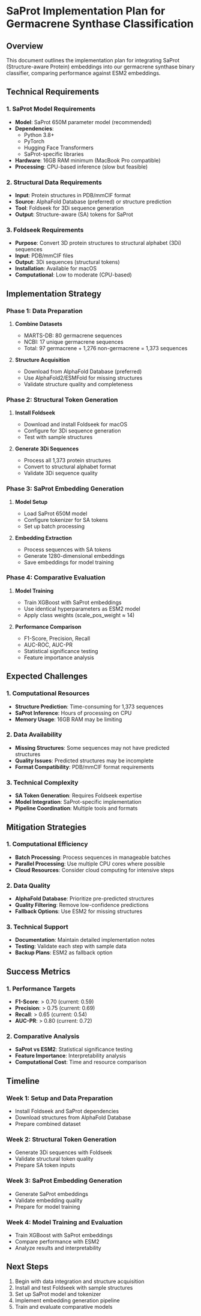 # SaProt Implementation Plan for Germacrene Synthase Classification

## Overview
This document outlines the implementation plan for integrating SaProt (Structure-aware Protein) embeddings into our germacrene synthase binary classifier, comparing performance against ESM2 embeddings.

## Technical Requirements

### 1. SaProt Model Requirements
- **Model**: SaProt 650M parameter model (recommended)
- **Dependencies**: 
  - Python 3.8+
  - PyTorch
  - Hugging Face Transformers
  - SaProt-specific libraries
- **Hardware**: 16GB RAM minimum (MacBook Pro compatible)
- **Processing**: CPU-based inference (slow but feasible)

### 2. Structural Data Requirements
- **Input**: Protein structures in PDB/mmCIF format
- **Source**: AlphaFold Database (preferred) or structure prediction
- **Tool**: Foldseek for 3Di sequence generation
- **Output**: Structure-aware (SA) tokens for SaProt

### 3. Foldseek Requirements
- **Purpose**: Convert 3D protein structures to structural alphabet (3Di) sequences
- **Input**: PDB/mmCIF files
- **Output**: 3Di sequences (structural tokens)
- **Installation**: Available for macOS
- **Computational**: Low to moderate (CPU-based)

## Implementation Strategy

### Phase 1: Data Preparation
1. **Combine Datasets**
   - MARTS-DB: 80 germacrene sequences
   - NCBI: 17 unique germacrene sequences
   - Total: 97 germacrene + 1,276 non-germacrene = 1,373 sequences

2. **Structure Acquisition**
   - Download from AlphaFold Database (preferred)
   - Use AlphaFold2/ESMFold for missing structures
   - Validate structure quality and completeness

### Phase 2: Structural Token Generation
1. **Install Foldseek**
   - Download and install Foldseek for macOS
   - Configure for 3Di sequence generation
   - Test with sample structures

2. **Generate 3Di Sequences**
   - Process all 1,373 protein structures
   - Convert to structural alphabet format
   - Validate 3Di sequence quality

### Phase 3: SaProt Embedding Generation
1. **Model Setup**
   - Load SaProt 650M model
   - Configure tokenizer for SA tokens
   - Set up batch processing

2. **Embedding Extraction**
   - Process sequences with SA tokens
   - Generate 1280-dimensional embeddings
   - Save embeddings for model training

### Phase 4: Comparative Evaluation
1. **Model Training**
   - Train XGBoost with SaProt embeddings
   - Use identical hyperparameters as ESM2 model
   - Apply class weights (scale_pos_weight ≈ 14)

2. **Performance Comparison**
   - F1-Score, Precision, Recall
   - AUC-ROC, AUC-PR
   - Statistical significance testing
   - Feature importance analysis

## Expected Challenges

### 1. Computational Resources
- **Structure Prediction**: Time-consuming for 1,373 sequences
- **SaProt Inference**: Hours of processing on CPU
- **Memory Usage**: 16GB RAM may be limiting

### 2. Data Availability
- **Missing Structures**: Some sequences may not have predicted structures
- **Quality Issues**: Predicted structures may be incomplete
- **Format Compatibility**: PDB/mmCIF format requirements

### 3. Technical Complexity
- **SA Token Generation**: Requires Foldseek expertise
- **Model Integration**: SaProt-specific implementation
- **Pipeline Coordination**: Multiple tools and formats

## Mitigation Strategies

### 1. Computational Efficiency
- **Batch Processing**: Process sequences in manageable batches
- **Parallel Processing**: Use multiple CPU cores where possible
- **Cloud Resources**: Consider cloud computing for intensive steps

### 2. Data Quality
- **AlphaFold Database**: Prioritize pre-predicted structures
- **Quality Filtering**: Remove low-confidence predictions
- **Fallback Options**: Use ESM2 for missing structures

### 3. Technical Support
- **Documentation**: Maintain detailed implementation notes
- **Testing**: Validate each step with sample data
- **Backup Plans**: ESM2 as fallback option

## Success Metrics

### 1. Performance Targets
- **F1-Score**: > 0.70 (current: 0.59)
- **Precision**: > 0.75 (current: 0.69)
- **Recall**: > 0.65 (current: 0.54)
- **AUC-PR**: > 0.80 (current: 0.72)

### 2. Comparative Analysis
- **SaProt vs ESM2**: Statistical significance testing
- **Feature Importance**: Interpretability analysis
- **Computational Cost**: Time and resource comparison

## Timeline

### Week 1: Setup and Data Preparation
- Install Foldseek and SaProt dependencies
- Download structures from AlphaFold Database
- Prepare combined dataset

### Week 2: Structural Token Generation
- Generate 3Di sequences with Foldseek
- Validate structural token quality
- Prepare SA token inputs

### Week 3: SaProt Embedding Generation
- Generate SaProt embeddings
- Validate embedding quality
- Prepare for model training

### Week 4: Model Training and Evaluation
- Train XGBoost with SaProt embeddings
- Compare performance with ESM2
- Analyze results and interpretability

## Next Steps
1. Begin with data integration and structure acquisition
2. Install and test Foldseek with sample structures
3. Set up SaProt model and tokenizer
4. Implement embedding generation pipeline
5. Train and evaluate comparative models
